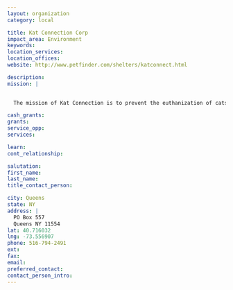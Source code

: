 ```yaml
---
layout: organization
category: local

title: Kat Connection Corp
impact_area: Environment
keywords: 
location_services: 
location_offices: 
website: http://www.petfinder.com/shelters/katconnect.html

description: 
mission: |
  

  The mission of Kat Connection is to prevent the euthanization of cats/kittens at local county-operated shelters. This is achieved through Kat Connection facilitating the rescue & adoption of the cats/kittens from these animal shelters. Cats/kittens that are rescued from these shelters are provided with medical attention, including spay/neuter & then placed in forster care, boarding facilities or pet stores until they are adopted.

cash_grants: 
grants: 
service_opp: 
services: 

learn: 
cont_relationship: 

salutation: 
first_name: 
last_name: 
title_contact_person: 

city: Queens
state: NY
address: |
  PO Box 557    
  Queens NY 11554
lat: 40.716032
lng: -73.556907
phone: 516-794-2491
ext: 
fax: 
email: 
preferred_contact: 
contact_person_intro: 
---
```

